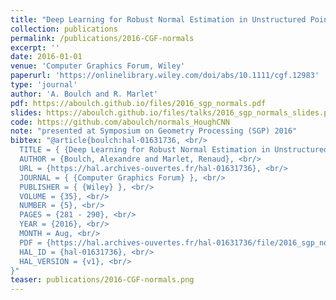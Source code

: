 ```yaml
---
title: "Deep Learning for Robust Normal Estimation in Unstructured Point Clouds"
collection: publications
permalink: /publications/2016-CGF-normals
excerpt: ''
date: 2016-01-01
venue: 'Computer Graphics Forum, Wiley'
paperurl: 'https://onlinelibrary.wiley.com/doi/abs/10.1111/cgf.12983'
type: 'journal'
author: 'A. Boulch and R. Marlet'
pdf: https://aboulch.github.io/files/2016_sgp_normals.pdf
slides: https://aboulch.github.io/files/talks/2016_sgp_normals_slides.pdf
code: https://github.com/aboulch/normals_HoughCNN
note: "presented at Symposium on Geometry Processing (SGP) 2016"
bibtex: "@article{boulch:hal-01631736, <br/>
  TITLE = { {Deep Learning for Robust Normal Estimation in Unstructured Point Clouds} }, <br/>
  AUTHOR = {Boulch, Alexandre and Marlet, Renaud}, <br/>
  URL = {https://hal.archives-ouvertes.fr/hal-01631736}, <br/>
  JOURNAL = { {Computer Graphics Forum} }, <br/>
  PUBLISHER = { {Wiley} }, <br/>
  VOLUME = {35}, <br/>
  NUMBER = {5}, <br/>
  PAGES = {281 - 290}, <br/>
  YEAR = {2016}, <br/>
  MONTH = Aug, <br/>
  PDF = {https://hal.archives-ouvertes.fr/hal-01631736/file/2016_sgp_normals.pdf}, <br/>
  HAL_ID = {hal-01631736}, <br/>
  HAL_VERSION = {v1}, <br/>
}"
teaser: publications/2016-CGF-normals.png
---
```

